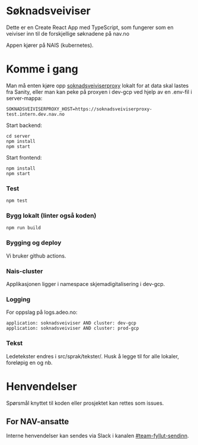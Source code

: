 # Søknadsveiviser
Dette er en Create React App med TypeScript, som fungerer som en veiviser inn til de forskjellige søknadene på nav.no

Appen kjører på NAIS (kubernetes).

# Komme i gang

Man må enten kjøre opp [soknadsveiviserproxy](https://github.com/navikt/soknadsveiviserproxy) lokalt for at data skal
lastes fra Sanity, eller man kan peke på proxyen i dev-gcp ved hjelp av en .env-fil i server-mappa:

    SOKNADSVEIVISERPROXY_HOST=https://soknadsveiviserproxy-test.intern.dev.nav.no

Start backend:
```
cd server
npm install
npm start
```

Start frontend:

```
npm install
npm start
```

### Test 
```
npm test
```

### Bygg lokalt (linter også koden)
```
npm run build
```

### Bygging og deploy
Vi bruker github actions.

### Nais-cluster
Applikasjonen ligger i namespace skjemadigitalisering i dev-gcp.

### Logging

For oppslag på logs.adeo.no:

```
application: soknadsveiviser AND cluster: dev-gcp
application: soknadsveiviser AND cluster: prod-gcp
```

### Tekst

Ledetekster endres i src/sprak/tekster/<lokale-navn>. Husk å legge til for alle lokaler, 
foreløpig en og nb.

# Henvendelser

Spørsmål knyttet til koden eller prosjektet kan rettes som issues.

## For NAV-ansatte

Interne henvendelser kan sendes via Slack i kanalen [#team-fyllut-sendinn](https://nav-it.slack.com/messages/team-fyllut-sendinn/).
